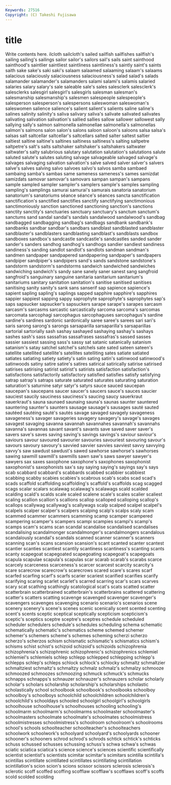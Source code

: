 ```yaml
---
Keywords: 27516 
Copyright: (C) Takeshi Fujisawa
---
```


# title

Write contents here.
ilcloth sailcloth's sailed sailfish sailfishes sailfish's sailing
sailing's sailings sailor sailor's sailors sail's sails saint sainthood sainthood's
saintlier saintliest saintliness saintliness's saintly saint's saints saith sake sake's
saki saki's salaam salaamed salaaming salaam's salaams salacious salaciously salaciousness
salaciousness's salad salad's salads salamander salamander's salamanders salami salami's salamis
salaried salaries salary salary's sale saleable sale's sales salesclerk salesclerk's
salesclerks salesgirl salesgirl's salesgirls salesman salesman's salesmanship salesmanship's salesmen salespeople
salespeople's salesperson salesperson's salespersons saleswoman saleswoman's saleswomen salience salience's salient
salient's salients saline saline's salines salinity salinity's saliva salivary saliva's
salivate salivated salivates salivating salivation salivation's sallied sallies sallow sallower
sallowest sally sallying sally's salmon salmonella salmonellae salmonella's salmonellas salmon's
salmons salon salon's salons saloon saloon's saloons salsa salsa's salsas
salt saltcellar saltcellar's saltcellars salted salter saltest saltier saltiest saltine
saltine's saltines saltiness saltiness's salting saltpetre saltpetre's salt's salts saltshaker
saltshaker's saltshakers saltwater saltwater's salty salubrious salutary salutation salutation's salutations
salute saluted salute's salutes saluting salvage salvageable salvaged salvage's salvages
salvaging salvation salvation's salve salved salver salver's salvers salve's salves
salving salvo salvoes salvo's salvos samba sambaed sambaing samba's sambas
same sameness sameness's sames samizdat samizdats samovar samovar's samovars sampan
sampan's sampans sample sampled sampler sampler's samplers sample's samples sampling
sampling's samplings samurai samurai's samurais sanatoria sanatorium sanatorium's sanatoriums séance
séance's séances sancta sanctification sanctification's sanctified sanctifies sanctify sanctifying sanctimonious
sanctimoniously sanction sanctioned sanctioning sanction's sanctions sanctity sanctity's sanctuaries sanctuary
sanctuary's sanctum sanctum's sanctums sand sandal sandal's sandals sandalwood sandalwood's
sandbag sandbagged sandbagging sandbag's sandbags sandbank sandbank's sandbanks sandbar sandbar's
sandbars sandblast sandblasted sandblaster sandblaster's sandblasters sandblasting sandblast's sandblasts sandbox
sandboxes sandbox's sandcastle sandcastle's sandcastles sanded sander sander's sanders sandhog
sandhog's sandhogs sandier sandiest sandiness sandiness's sanding sandlot sandlot's sandlots
sandman sandman's sandmen sandpaper sandpapered sandpapering sandpaper's sandpapers sandpiper sandpiper's
sandpipers sand's sands sandstone sandstone's sandstorm sandstorm's sandstorms sandwich sandwiched
sandwiches sandwiching sandwich's sandy sane sanely saner sanest sang sangfroid
sangfroid's sanguinary sanguine sanitaria sanitarium sanitarium's sanitariums sanitary sanitation sanitation's
sanitise sanitised sanitises sanitising sanity sanity's sank sans sanserif sap
sapience sapience's sapient sapling sapling's saplings sapped sapphire sapphire's sapphires
sappier sappiest sapping sappy saprophyte saprophyte's saprophytes sap's saps sapsucker
sapsucker's sapsuckers sarape sarape's sarapes sarcasm sarcasm's sarcasms sarcastic sarcastically
sarcoma sarcoma's sarcomas sarcomata sarcophagi sarcophagus sarcophaguses sarcophagus's sardine sardine's
sardines sardonic sardonically saree saree's sarees sari sari's saris sarong
sarong's sarongs sarsaparilla sarsaparilla's sarsaparillas sartorial sartorially sash sashay sashayed
sashaying sashay's sashays sashes sash's sass sassafras sassafrases sassafras's sassed
sasses sassier sassiest sassing sass's sassy sat satanic satanically satanism
satanism's satay satchel satchel's satchels sate sated sateen sateen's satellite
satellited satellite's satellites satelliting sates satiate satiated satiates satiating satiety
satiety's satin sating satin's satinwood satinwood's satinwoods satiny satire satire's
satires satirical satirically satirise satirised satirises satirising satirist satirist's satirists
satisfaction satisfaction's satisfactions satisfactorily satisfactory satisfied satisfies satisfy satisfying satrap
satrap's satraps saturate saturated saturates saturating saturation saturation's saturnine satyr
satyr's satyrs sauce sauced saucepan saucepan's saucepans saucer saucer's saucers
sauce's sauces saucier sauciest saucily sauciness sauciness's saucing saucy sauerkraut
sauerkraut's sauna saunaed saunaing sauna's saunas saunter sauntered sauntering saunter's
saunters sausage sausage's sausages sauté sauted sautéed sautéing sauté's sautés
savage savaged savagely savageness savageness's savager savageries savagery savagery's savage's
savages savagest savaging savanna savannah savannahes savannah's savannahs savanna's savannas
savant savant's savants save saved saver saver's savers save's saves
saving saving's savings savings's saviour saviour's saviours savour savoured savourier
savouries savouriest savouring savour's savours savoury savoury's savvied savvier savvies
savviest savvy savvying savvy's saw sawdust sawdust's sawed sawhorse sawhorse's
sawhorses sawing sawmill sawmill's sawmills sawn saw's saws sawyer sawyer's
sawyers sax saxes saxophone saxophone's saxophones saxophonist saxophonist's saxophonists sax's
say saying saying's sayings say's says scab scabbard scabbard's scabbards
scabbed scabbier scabbiest scabbing scabby scabies scabies's scabrous scab's scabs
scad scad's scads scaffold scaffolding scaffolding's scaffold's scaffolds scag scagged
scags scalar scalars scalawag scalawag's scalawags scald scalded scalding scald's
scalds scale scaled scalene scale's scales scalier scaliest scaling scallion
scallion's scallions scallop scalloped scalloping scallop's scallops scallywag scallywag's scallywags
scalp scalped scalpel scalpel's scalpels scalper scalper's scalpers scalping scalp's
scalps scaly scam scammed scammer scammers scamming scamp scamper scampered
scampering scamper's scampers scampi scampies scampi's scamp's scamps scam's scams
scan scandal scandalise scandalised scandalises scandalising scandalmonger scandalmonger's scandalmongers scandalous
scandalously scandal's scandals scanned scanner scanner's scanners scanning scan's scans
scansion scansion's scant scanted scanter scantest scantier scanties scantiest scantily
scantiness scantiness's scanting scants scanty scapegoat scapegoated scapegoating scapegoat's scapegoats
scapula scapulae scapula's scapulas scar scarab scarab's scarabs scarce scarcely
scarceness scarceness's scarcer scarcest scarcity scarcity's scare scarecrow scarecrow's scarecrows
scared scare's scares scarf scarfed scarfing scarf's scarfs scarier scariest
scarified scarifies scarify scarifying scaring scarlet scarlet's scarred scarring scar's
scars scarves scary scat scathing scathingly scatological scat's scats scatted
scatter scatterbrain scatterbrained scatterbrain's scatterbrains scattered scattering scatter's scatters scatting
scavenge scavenged scavenger scavenger's scavengers scavenges scavenging scenario scenario's scenarios
scene scenery scenery's scene's scenes scenic scenically scent scented scenting
scent's scents sceptic sceptical sceptically scepticism scepticism's sceptic's sceptics sceptre
sceptre's sceptres schedule scheduled scheduler schedulers schedule's schedules scheduling schema
schematic schematically schematic's schematics scheme schemed schemer schemer's schemers scheme's
schemes scheming scherzi scherzo scherzo's scherzos schism schismatic schismatic's schismatics
schism's schisms schist schist's schizoid schizoid's schizoids schizophrenia schizophrenia's schizophrenic
schizophrenic's schizophrenics schlemiel schlemiel's schlemiels schlep schlepp schlepped schlepping schlepp's
schlepps schlep's schleps schlock schlock's schlocky schmaltz schmaltzier schmaltziest schmaltz's
schmaltzy schmalz schmalz's schmalzy schmooze schmoozed schmoozes schmoozing schmuck schmuck's
schmucks schnapps schnapps's schnauzer schnauzer's schnauzers scholar scholarly scholar's scholars
scholarship scholarship's scholarships scholastic scholastically school schoolbook schoolbook's schoolbooks schoolboy
schoolboy's schoolboys schoolchild schoolchildren schoolchildren's schoolchild's schooldays schooled schoolgirl schoolgirl's
schoolgirls schoolhouse schoolhouse's schoolhouses schooling schooling's schoolmarm schoolmarm's schoolmarms schoolmaster
schoolmaster's schoolmasters schoolmate schoolmate's schoolmates schoolmistress schoolmistresses schoolmistress's schoolroom schoolroom's
schoolrooms school's schools schoolteacher schoolteacher's schoolteachers schoolwork schoolwork's schoolyard schoolyard's
schoolyards schooner schooner's schooners schrod schrod's schrods schtick schtick's schticks
schuss schussed schusses schussing schuss's schwa schwa's schwas sciatic sciatica
sciatica's science science's sciences scientific scientifically scientist scientist's scientists scimitar
scimitar's scimitars scintilla scintilla's scintillas scintillate scintillated scintillates scintillating scintillation
scintillation's scion scion's scions scissor scissors sclerosis sclerosis's sclerotic scoff
scoffed scoffing scofflaw scofflaw's scofflaws scoff's scoffs scold scolded scolding
